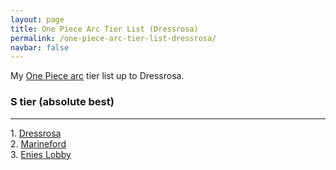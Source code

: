 ```yaml
---
layout: page
title: One Piece Arc Tier List (Dressrosa)
permalink: /one-piece-arc-tier-list-dressrosa/
navbar: false
---
```


My [One Piece arc](https://onepiece.fandom.com/wiki/Story_Arcs) tier list up to Dressrosa.

<h3>S tier (absolute best)</h3>
<hr>
<p>
    1. <a href="https://onepiece.fandom.com/wiki/Dressrosa_Arc">Dressrosa</a><br>
    2. <a href="https://onepiece.fandom.com/wiki/Marineford_Arc">Marineford</a><br>
    3. <a href="https://onepiece.fandom.com/wiki/Enies_Lobby_Arc">Enies Lobby</a><br>
</p>